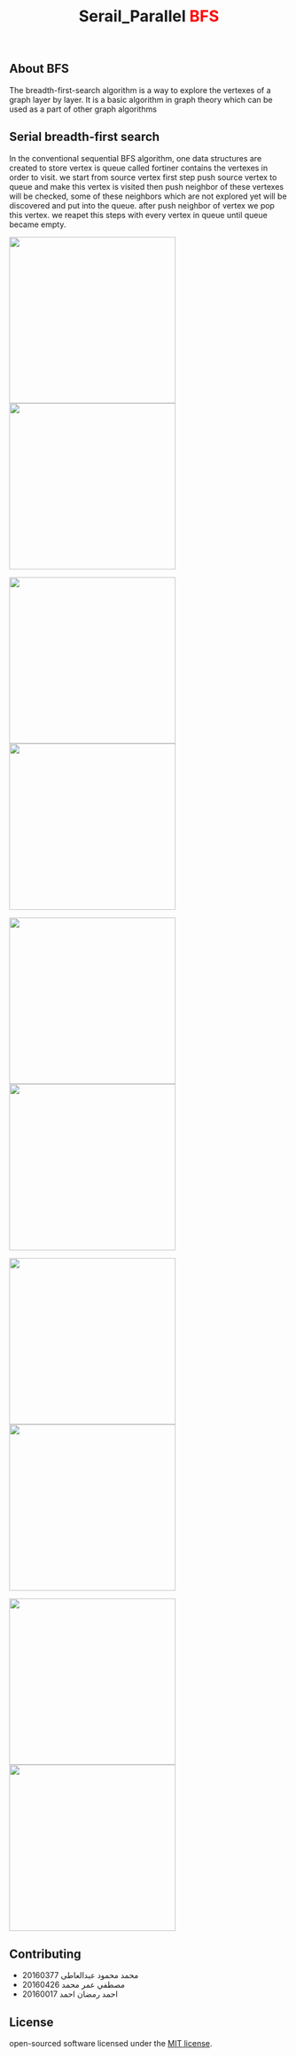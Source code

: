 <h1 align="center"> Serail_Parallel <span style="color:#f00"> BFS </span>  </h1>
<br>


## About BFS

The breadth-first-search algorithm is a way to explore the vertexes of a graph layer by layer. It is a basic algorithm in graph theory which can be used as a part of other graph algorithms




## Serial breadth-first search

In the conventional sequential BFS algorithm, one data structures are created to store vertex is queue called fortiner contains the vertexes in order to visit.
we start from source vertex first step push source vertex to queue and make this vertex is visited then push neighbor of these vertexes will be checked, some of these neighbors which are not explored yet will be discovered and put into the queue.
after push neighbor of vertex we pop this vertex.
we reapet this steps with every vertex in queue until queue became empty.

<img src="https://media.geeksforgeeks.org/wp-content/cdn-uploads/bfs1.png" width="300px">   <img src="https://media.geeksforgeeks.org/wp-content/cdn-uploads/bfs2.png" width="300px">

<img src="https://media.geeksforgeeks.org/wp-content/cdn-uploads/bfs3.png" width="300px">   <img src="https://media.geeksforgeeks.org/wp-content/cdn-uploads/bfs4.png" width="300px">

<img src="https://media.geeksforgeeks.org/wp-content/cdn-uploads/bfs5.png" width="300px">   <img src="https://media.geeksforgeeks.org/wp-content/cdn-uploads/bfs6.png" width="300px">


<img src="https://media.geeksforgeeks.org/wp-content/cdn-uploads/bfs7.png" width="300px">   <img src="https://media.geeksforgeeks.org/wp-content/cdn-uploads/bfs8.png" width="300px">


<img src="https://media.geeksforgeeks.org/wp-content/cdn-uploads/bfs9.png" width="300px">   <img src="https://media.geeksforgeeks.org/wp-content/cdn-uploads/bfs10.png" width="300px">




## Contributing

- محمد محمود عبدالعاطى 20160377
- مصطفي عمر محمد 20160426
- احمد رمضان احمد 20160017


## License

open-sourced software licensed under the [MIT license](https://opensource.org/licenses/MIT).
